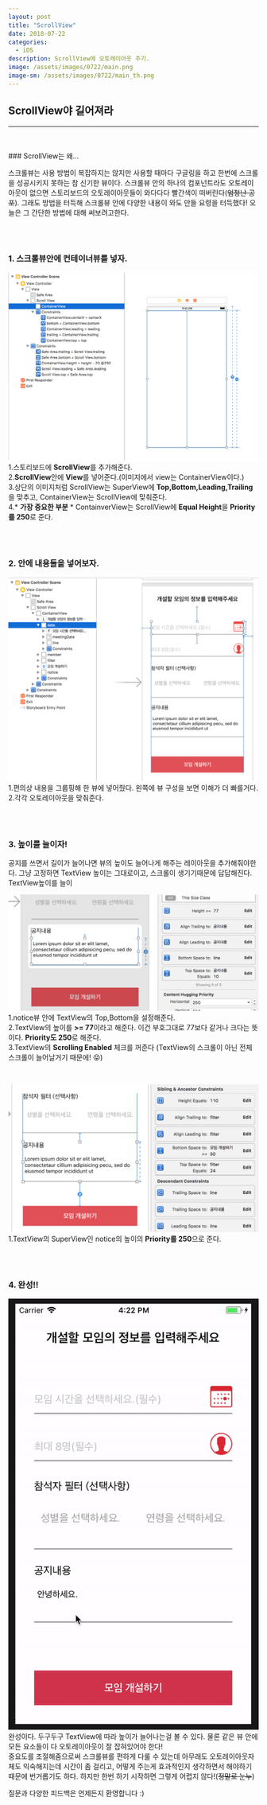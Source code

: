 ```yaml
---
layout: post
title: "ScrollView"
date: 2018-07-22
categories:
  - iOS
description: ScrollView에 오토레이아웃 주기.
image: /assets/images/0722/main.png
image-sm: /assets/images/0722/main_th.png
---
```



## ScrollView야 길어져라
---


<br/>
<br/>
### ScrollView는 왜...

스크롤뷰는 사용 방법이 복잡하지는 않지만 사용할 때마다 구글링을 하고 한번에 스크롤을 성공시키지 못하는 참 신기한 뷰이다. 스크롤뷰 안의 하나의 컴포넌트라도 오토레이아웃이 없으면 스토리보드의 오토레이아웃들이 와다다다 빨간색이 떠버린다(~~엄청난 공포~~). 그래도 방법을 터득해 스크롤뷰 안에 다양한 내용이 와도 만들 요령을 터득했다! 오늘은 그 간단한 방법에 대해 써보려고한다.
    
  
  
<br />
<br />


### 1. 스크롤뷰안에 컨테이너뷰를 넣자.      

![시작 스토리보드](/assets/images/0805/01.png)
1.스토리보드에 **ScrollView**를 추가해준다.  
2.**ScrollView**안에  **View**를 넣어준다.(이미지에서 view는 ContainerView이다.)  
3.상단의 이미지처럼 ScrollView는 SuperView에 **Top,Bottom,Leading,Trailing**을 맞추고, ContainerView는 ScrollView에 맞춰준다.  
4.* **가장 중요한 부분** * ContainverView는 ScrollView에 **Equal Height**을 **Priority를 250**로 준다.

  
<br />
<br />
  
  
### 2. 안에 내용들을 넣어보자.   
  
  
![내용 넣은 스토리보드](/assets/images/0805/02.png)
1.편의상 내용을 그룹핑해 한 뷰에 넣어줬다. 왼쪽에 뷰 구성을 보면 이해가 더 빠를거다.   
2.각각 오토레이아웃을 맞춰준다.  


<br />
<br />



### 3. 높이를 늘이자!  
공지를 쓰면서 길이가 늘어나면 뷰의 높이도 늘어나게 해주는 레이아웃을 추가해줘야한다. 그냥 고정하면 TextView 높이는 그대로이고, 스크롤이 생기기때문에 답답해진다. TextView높이를 늘이

![notiveTextView 오토레이아웃](/assets/images/0805/03.png)
1.notice뷰 안에 TextView의 Top,Bottom을 설정해준다.  
2.TextView의 높이를 **>= 77**이라고 해준다. 이건 부호그대로 77보다 같거나 크다는 뜻이다. **Priority도 250**로 해준다.  
3.TextView의 **Scrolling Enabled** 체크를 꺼준다 (TextView의 스크롤이 아닌 전체 스크롤이 늘어날거기 때문에! 😝) 

    
<br />

![notiveView 오토레이아웃](/assets/images/0805/04.png)
1.TextView의 SuperView인 notice의 높이의 **Priority를 250**으로 준다.


<br />
<br />


### 4. 완성!!  
![완성gif](/assets/images/0805/finish.gif)  
완성이다. 두구두구 TextView에 따라 높이가 늘어나는걸 볼 수 있다. 물론 같은 뷰 안에 모든 요소들이 다 오토레이아웃이 잘 잡혀있어야 한다!  
중요도를 조절해줌으로써 스크롤뷰를 편하게 다룰 수 있는데 아무래도 오토레이아웃자체도 익숙해지는데 시간이 좀 걸리고, 어떻게 주는게 효과적인지 생각하면서 해야하기 때문에 번거롭기도 하다. 하지만 한번 하기 시작하면 그렇게 어렵지 않다!(~~정말로 눈누~~)  
  
질문과 다양한 피드백은 언제든지 환영합니다 :)   


  
<br />
<br />


<br />


